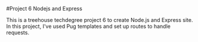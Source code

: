 #Project 6 Nodejs and Express

This is a treehouse techdegree project 6 to create Node.js and Express site.
In this project, I've used Pug templates and set up routes to handle requests.


